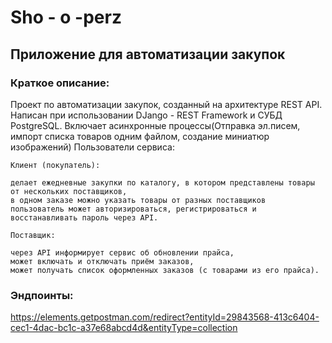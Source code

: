 # Sho - o -perz
## Приложение для автоматизации закупок
### Краткое описание:
Проект по автоматизации закупок, созданный на архитектуре REST API. 
Написан при использовании DJango - REST Framework и СУБД PostgreSQL.
Включает асинхронные процессы(Отправка эл.писем, импорт списка товаров одним файлом, создание миниатюр изображений)
Пользователи сервиса:

    Клиент (покупатель):

    делает ежедневные закупки по каталогу, в котором представлены товары от нескольких поставщиков,
    в одном заказе можно указать товары от разных поставщиков
    пользователь может авторизироваться, регистрироваться и восстанавливать пароль через API.

    Поставщик:

    через API информирует сервис об обновлении прайса,
    может включать и отключать приём заказов,
    может получать список оформленных заказов (с товарами из его прайса).

### Эндпоинты:
https://elements.getpostman.com/redirect?entityId=29843568-413c6404-cec1-4dac-bc1c-a37e68abcd4d&entityType=collection
 